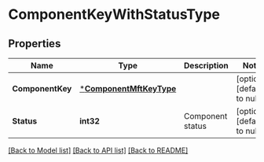 # ComponentKeyWithStatusType

## Properties
Name | Type | Description | Notes
------------ | ------------- | ------------- | -------------
**ComponentKey** | [***ComponentMftKeyType**](ComponentMftKeyType.md) |  | [optional] [default to null]
**Status** | **int32** | Component status | [optional] [default to null]

[[Back to Model list]](../README.md#documentation-for-models) [[Back to API list]](../README.md#documentation-for-api-endpoints) [[Back to README]](../README.md)

